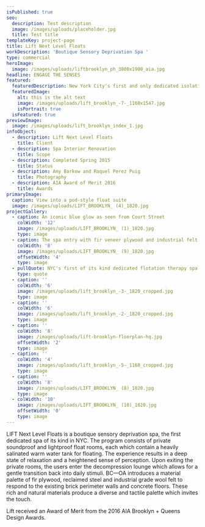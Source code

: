 ```yaml
---
isPublished: true
seo:
  description: Test description
  image: /images/uploads/placeholder.jpg
  title: Test title
templateKey: project-page
title: Lift Next Level Floats
workDescription: 'Boutique Sensory Deprivation Spa '
type: commercial
heroImage:
  image: /images/uploads/liftbrooklyn_ph_3800x1900_aia.jpg
headline: ENGAGE THE SENSES
featured:
  featuredDescription: New York City's first and only dedicated isolation therapy spa
  featuredImage:
    alt: this is the alt text
    image: /images/uploads/lift_brooklyn_-7-_1160x1547.jpg
    isPortrait: true
  isFeatured: true
previewImage:
  image: /images/uploads/lift_brooklyn_index_1.jpg
infoObject:
  - description: Lift Next Level Floats
    title: Client
  - description: Spa Interior Renovation
    title: Scope
  - description: Completed Spring 2015
    title: Status
  - description: Amy Barkow and Raquel Perez Puig
    title: Photography
  - description: AIA Award of Merit 2016
    title: Awards
primaryImage:
  caption: View into a pod-style float suite
  image: /images/uploads/LIFT_BROOKLYN_ (4)_1820.jpg
projectGallery:
  - caption: An iconic blue glow as seen from Court Street
    colWidth: '12'
    image: /images/uploads/LIFT_BROOKLYN_ (1)_1820.jpg
    type: image
  - caption: The spa entry with fir veneer plywood and industrial felt
    colWidth: '8'
    image: /images/uploads/LIFT_BROOKLYN_ (9)_1820.jpg
    offsetWidth: '4'
    type: image
  - pullQuote: NYC's first of its kind dedicated flotation therapy spa
    type: quote
  - caption: ''
    colWidth: '6'
    image: /images/uploads/lift_brooklyn_-3-_1820_cropped.jpg
    type: image
  - caption: ''
    colWidth: '6'
    image: /images/uploads/lift_brooklyn_-2-_1820_cropped.jpg
    type: image
  - caption: ''
    colWidth: '8'
    image: /images/uploads/lift-brooklyn-floorplan-hq.jpg
    offsetWidth: '2'
    type: image
  - caption: ''
    colWidth: '4'
    image: /images/uploads/lift_brooklyn_-5-_1160_cropped.jpg
    type: image
  - caption: ''
    colWidth: '8'
    image: /images/uploads/LIFT_BROOKLYN_ (8)_1820.jpg
    type: image
  - colWidth: '10'
    image: /images/uploads/LIFT_BROOKLYN_ (10)_1820.jpg
    offsetWidth: '0'
    type: image
---
```

LIFT Next Level Floats is a boutique sensory deprivation spa, the first dedicated spa of its kind in NYC. The program consists of private soundproof and lightproof float rooms, each which contain a heavily salinated warm water tank for floating. The experience results in a deep state of relaxation and a heightened sense of perception. Upon exiting the private rooms, the users enter the decompression lounge which allows for a gentle transition back into daily stimuli. BC—OA introduces a material palette of fir plywood, reclaimed steel and industrial grade wool felt to respond to the existing brick perimeter walls and concrete floors. These rich and natural materials produce a diverse and tactile palette which invites the touch.



Lift received an Award of Merit from the 2016 AIA Brooklyn + Queens Design Awards.

